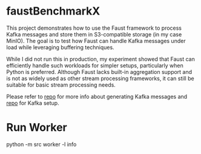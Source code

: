 # faustBenchmarkX

This project demonstrates how to use the Faust framework to process Kafka messages and store them in S3-compatible storage (in my case MinIO). The goal is to test how Faust can handle Kafka messages under load while leveraging buffering techniques.

While I did not run this in production, my experiment showed that Faust can efficiently handle such workloads for simpler setups, particularly when Python is preferred. Although Faust lacks built-in aggregation support and is not as widely used as other stream processing frameworks, it can still be suitable for basic stream processing needs.

Please refer to [repo](https://github.com/subbota19/msgGeneratorKafka) for more info about generating Kafka messages and [repo](https://github.com/subbota19/kafkaInfra) for Kafka setup.

# Run Worker

python -m src worker -l info

